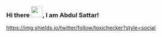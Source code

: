 ### Hi there <img src="https://raw.githubusercontent.com/MartinHeinz/MartinHeinz/master/wave.gif" width="30px">, I am Abdul Sattar!
https://img.shields.io/twitter/follow/toxichecker?style=social
